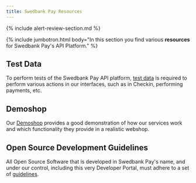 ```yaml
---
title: Swedbank Pay Resources
---
```


{% include alert-review-section.md %}

{% include jumbotron.html body="In this section you find various **resources**
for Swedbank Pay's API Platform." %}

## Test Data

To perform tests of the Swedbank Pay API platform, [test data][test-data] is
required to perform various actions in our interfaces, such as in Checkin,
performing payments, etc.

## Demoshop

Our [Demoshop][demoshop] provides a good demonstration of how our services work
and which functionality they provide in a realistic webshop.

## Open Source Development Guidelines

All Open Source Software that is developed in Swedbank Pay's name, and under our
control, including this very Developer Portal, must adhere to a set of
[guidelines][guidelines].

[test-data]: test-data
[demoshop]: demoshop
[guidelines]: development-guidelines
